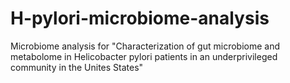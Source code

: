 # H-pylori-microbiome-analysis
 Microbiome analysis for "Characterization of gut microbiome and metabolome in Helicobacter pylori patients in an underprivileged community in the Unites States"
